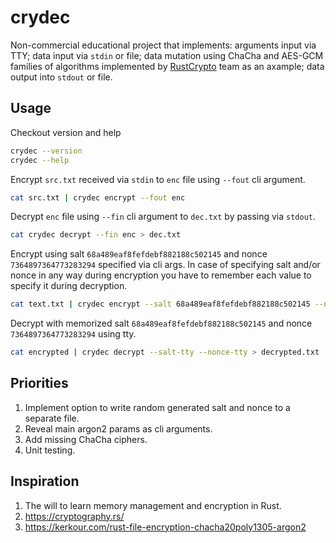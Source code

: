 # crydec

Non-commercial educational project that implements: arguments input via TTY; 
data input via `stdin` or file; data mutation using ChaCha and AES-GCM 
families of algorithms implemented by [RustCrypto](https://github.com/RustCrypto) 
team as an axample; data output into `stdout` or file.

## Usage

Checkout version and help
```sh
crydec --version
crydec --help 
```

Encrypt `src.txt` received via `stdin` to `enc` file using `--fout` cli argument. 
```sh
cat src.txt | crydec encrypt --fout enc 
```

Decrypt `enc` file using `--fin` cli argument to `dec.txt` by passing via `stdout`.
```sh
cat crydec decrypt --fin enc > dec.txt
```

Encrypt using salt `68a489eaf8fefdebf882188c502145` and nonce `7364897364773283294` 
specified via cli args. In case of specifying salt and/or nonce in any way during 
encryption you have to remember each value to specify it during decryption.
```sh
cat text.txt | crydec encrypt --salt 68a489eaf8fefdebf882188c502145 --nonce 7364897364773283294 > encrypted
```

Decrypt with memorized salt `68a489eaf8fefdebf882188c502145` and nonce 
`7364897364773283294` using tty.
```sh
cat encrypted | crydec decrypt --salt-tty --nonce-tty > decrypted.txt
```

## Priorities
1. Implement option to write random generated salt and nonce to a separate file.
2. Reveal main argon2 params as cli arguments.
3. Add missing ChaCha ciphers.
4. Unit testing.

## Inspiration
1. The will to learn memory management and encryption in Rust.
2. https://cryptography.rs/
3. https://kerkour.com/rust-file-encryption-chacha20poly1305-argon2